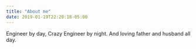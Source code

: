 ```yaml
---
title: "About me"
date: 2019-01-19T22:20:18-05:00
---
```


Engineer by day, Crazy Engineer by night. And loving father and husband all day.